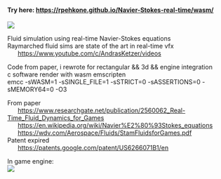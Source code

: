 #### Try here: https://rpehkone.github.io/Navier-Stokes-real-time/wasm/

![](sim.gif)

Fluid simulation using real-time Navier-Stokes equations  
Raymarched fluid sims are state of the art in real-time vfx  
	&nbsp;&nbsp;&nbsp;&nbsp;&nbsp;&nbsp;https://www.youtube.com/c/AndrasKetzer/videos  

Code from paper, i rewrote for rectangular && 3d && engine integration  
c software render with wasm emscripten  
emcc -sWASM=1 -sSINGLE_FILE=1 -sSTRICT=0 -sASSERTIONS=0 -sMEMORY64=0 -O3  

From paper  
	&nbsp;&nbsp;&nbsp;&nbsp;&nbsp;&nbsp;https://www.researchgate.net/publication/2560062_Real-Time_Fluid_Dynamics_for_Games  
	&nbsp;&nbsp;&nbsp;&nbsp;&nbsp;&nbsp;https://en.wikipedia.org/wiki/Navier%E2%80%93Stokes_equations  
	&nbsp;&nbsp;&nbsp;&nbsp;&nbsp;&nbsp;https://wdv.com/Aerospace/Fluids/StamFluidsforGames.pdf  
Patent expired  
	&nbsp;&nbsp;&nbsp;&nbsp;&nbsp;&nbsp;https://patents.google.com/patent/US6266071B1/en  

In game engine:  
![](3d.gif)


